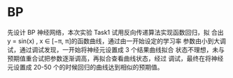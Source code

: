 # BP
先设计 BP 神经网络，本次实验 Task1 试用反向传递算法实现函数回归，拟 合出 y = sin(x) , x ∈ [−π, π]的函数曲线，通过由一开始设定的学习率
参数由小到大调试，通过调试发现，一开始将神经元设置成 3 个结果曲线拟合
状态不理想，未与预期值重合试把参数逐渐调高，再拟合查看曲线状态，经过
调试，最终在将神经元设置成 20-50 个的时候回归的曲线达到相似的预期值。
 
